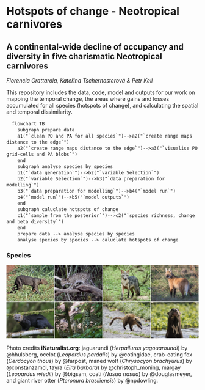 # Hotspots of change - Neotropical carnivores

## A continental-wide decline of occupancy and diversity in five charismatic Neotropical carnivores

*Florencia Grattarola, Kateřina Tschernosterová & Petr Keil*

This repository includes the data, code, model and outputs for our work on mapping the temporal change, the areas where gains and losses accumulated for all species (hotspots of change), and calculating the spatial and temporal dissimilarity. 

```mermaid
  flowchart TB
    subgraph prepare data
    a1("`clean PO and PA for all species`")-->a2("`create range maps distance to the edge`")
    a2("`create range maps distance to the edge`")-->a3("`visualise PO grid-cells and PA blobs`")
    end
    subgraph analyse species by species
    b1("`data generation`")-->b2("`variable Selection`")
    b2("`variable Selection`")-->b3("`data preparation for modelling`")
    b3("`data preparation for modelling`")-->b4("`model run`")
    b4("`model run`")-->b5("`model outputs`")
    end
    subgraph caluclate hotspots of change
    c1("`sample from the posterior`")-->c2("`species richness, change and beta diversity`")
    end
    prepare data --> analyse species by species
    analyse species by species --> caluclate hotspots of change
```

### Species

![](/docs/readme.png)

Photo credits **iNaturalist.org**: jaguarundi (*Herpailurus yagouaroundi*) by @hhulsberg, ocelot (*Leopardus pardalis*) by @cotingidae, crab-eating fox (*Cerdocyon thous*) by @farpost, maned wolf (*Chrysocyon brachyurus*) by @constanzamcl, tayra (*Eira barbara*) by @christoph_moning, margay (*Leopardus wiedii*) by @bigsam, coati (*Nasua nasua*) by @douglasmeyer, and giant river otter (*Pteronura brasiliensis*) by @npdowling.  
